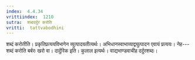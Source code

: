 ```yaml
---
index:  4.4.34
vrittiindex:  1210
sutra:  शब्ददर्दुरं करोति
vritti:  tattvabodhini 
---
```


शब्दं करोतीति। प्रकृतिप्रत्ययविभागेन व्युत्पादयतीत्यर्थः। अभिधानस्वाभाव्याद्व्युत्पादन एवायं प्रत्ययः। नेह---शब्दं करोति बर्बरः खरो वा। दार्दुरिक इति। कुलाल इत्यर्थः। वाद्यभाण्डवाचीह दर्दुरशब्दः।

